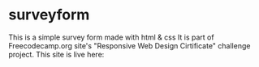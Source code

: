 # surveyform
This is a simple survey form made with html &amp; css
It is part of Freecodecamp.org site's "Responsive Web Design Cirtificate" challenge project. 
This site is live here: 
